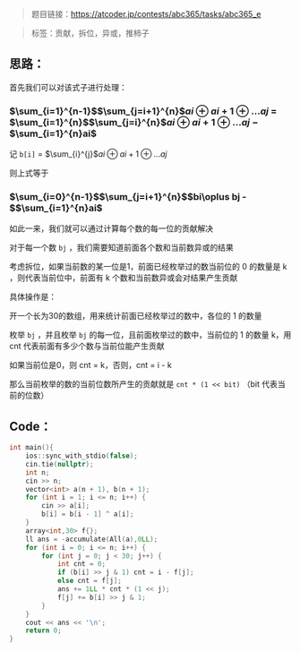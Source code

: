 > 题目链接：https://atcoder.jp/contests/abc365/tasks/abc365_e

> 标签：贡献，拆位，异或，推柿子

## 思路：

首先我们可以对该式子进行处理：

### $\sum_{i=1}^{n-1}$$\sum_{j=i+1}^{n}$$ai\oplus ai+1\oplus...aj$     =    $\sum_{i=1}^{n}$$\sum_{j=i}^{n}$$ai\oplus ai+1\oplus...aj$  $-$ $\sum_{i=1}^{n}ai$

记 `b[i]` = $\sum_{i}^{j}$$ai\oplus ai+1\oplus...aj$

则上式等于

### $\sum_{i=0}^{n-1}$$\sum_{j=i+1}^{n}$$bi\oplus bj  - $$\sum_{i=1}^{n}ai$

如此一来，我们就可以通过计算每个数的每一位的贡献解决

对于每一个数 `bj` ，我们需要知道前面各个数和当前数异或的结果

考虑拆位，如果当前数的某一位是1，前面已经枚举过的数当前位的 0 的数量是 k ，则代表当前位中，前面有 k 个数和当前数异或会对结果产生贡献

具体操作是：

开一个长为30的数组，用来统计前面已经枚举过的数中，各位的 1 的数量

枚举 `bj` ，并且枚举 `bj` 的每一位，且前面枚举过的数中，当前位的 1 的数量 k，用 cnt 代表前面有多少个数与当前位能产生贡献

如果当前位是0，则 cnt = k，否则，cnt = i - k

那么当前枚举的数的当前位数所产生的贡献就是 `cnt * (1 << bit)` （bit 代表当前的位数）

## Code：

```cpp
int main(){
    ios::sync_with_stdio(false);
    cin.tie(nullptr);
    int n;
    cin >> n;
    vector<int> a(n + 1), b(n + 1);
    for (int i = 1; i <= n; i++) {
        cin >> a[i];
        b[i] = b[i - 1] ^ a[i];
    }
    array<int,30> f{};
    ll ans = -accumulate(All(a),0LL);
    for (int i = 0; i <= n; i++) {
        for (int j = 0; j < 30; j++) {
            int cnt = 0;
            if (b[i] >> j & 1) cnt = i - f[j];
            else cnt = f[j];
            ans += 1LL * cnt * (1 << j);
            f[j] += b[i] >> j & 1;
        }
    }
    cout << ans << '\n';
    return 0;
}

```

